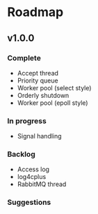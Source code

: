 # Roadmap

## v1.0.0 
### Complete
- Accept thread
- Priority queue
- Worker pool (select style)
- Orderly shutdown
- Worker pool (epoll style)

### In progress
- Signal handling

### Backlog

- Access log
- log4cplus
- RabbitMQ thread

### Suggestions